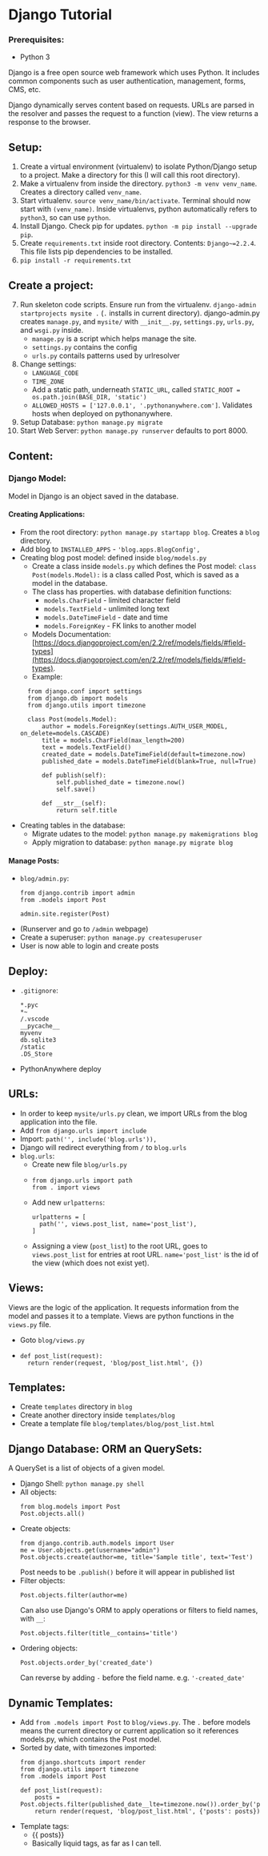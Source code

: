 # Django Tutorial

### Prerequisites:
* Python 3

Django is a free open source web framework which uses Python. It includes common components such as user authentication, management, forms, CMS, etc.

Django dynamically serves content based on requests. URLs are parsed in the resolver and passes the request to a function (view). The view returns a response to the browser.

## Setup:
1. Create a virtual environment (virtualenv) to isolate Python/Django setup to a project. Make a directory for this (I will call this root directory).
2. Make a virtualenv from inside the directory. `python3 -m venv venv_name`. Creates a directory called `venv_name`.
3. Start virtualenv. `source venv_name/bin/activate`. Terminal should now start with `(venv_name)`. Inside virtualenvs, python automatically refers to `python3`, so can use `python`.
4. Install Django. Check pip for updates. `python -m pip install --upgrade pip`.
5. Create `requirements.txt` inside root directory. Contents: `Django~=2.2.4`. This file lists pip dependencies to be installed.
6. `pip install -r requirements.txt`

## Create a project:
7. Run skeleton code scripts. Ensure run from the virtualenv. `django-admin startprojects mysite .` (`.` installs in current directory).
   django-admin.py creates `manage.py`, and `mysite/` with `__init__.py`, `settings.py`, `urls.py`, and `wsgi.py` inside.
   * `manage.py` is a script which helps manage the site.
   * `settings.py` contains the config
   * `urls.py` contails patterns used by urlresolver
8. Change settings:
   * `LANGUAGE_CODE`
   * `TIME_ZONE`
   * Add a static path, underneath `STATIC_URL`, called `STATIC_ROOT = os.path.join(BASE_DIR, 'static')`
   * `ALLOWED_HOSTS = ['127.0.0.1', '.pythonanywhere.com']`. Validates hosts when deployed on pythonanywhere.
9. Setup Database: `python manage.py migrate`
10. Start Web Server: `python manage.py runserver` defaults to port 8000.

## Content:

### Django Model:
Model in Django is an object saved in the database.

#### Creating Applications:
* From the root directory: `python manage.py startapp blog`. Creates a `blog` directory.
* Add blog to `INSTALLED_APPS` - `'blog.apps.BlogConfig',`
* Creating blog post model: defined inside `blog/models.py`
  * Create a class inside `models.py` which defines the Post model:
    `class Post(models.Model):` is a class called Post, which is saved as a model in the database.
  * The class has properties. with database definition functions:
    * `models.CharField` - limited character field
    * `models.TextField` - unlimited long text
    * `models.DateTimeField` - date and time
    * `models.ForeignKey` - FK links to another model
  * Models Documentation: [https://docs.djangoproject.com/en/2.2/ref/models/fields/#field-types](https://docs.djangoproject.com/en/2.2/ref/models/fields/#field-types).
  * Example:
  ```
    from django.conf import settings
    from django.db import models
    from django.utils import timezone

    class Post(models.Model):
        author = models.ForeignKey(settings.AUTH_USER_MODEL, on_delete=models.CASCADE)
        title = models.CharField(max_length=200)
        text = models.TextField()
        created_date = models.DateTimeField(default=timezone.now)
        published_date = models.DateTimeField(blank=True, null=True)

        def publish(self):
            self.published_date = timezone.now()
            self.save()

        def __str__(self):
            return self.title
    ```
* Creating tables in the database:
  * Migrate udates to the model: `python manage.py makemigrations blog`
  * Apply migration to database: `python manage.py migrate blog`

#### Manage Posts:
*  `blog/admin.py`:
   ```
   from django.contrib import admin
   from .models import Post

   admin.site.register(Post)
   ```
* (Runserver and go to `/admin` webpage)
* Create a superuser: `python manage.py createsuperuser`
* User is now able to login and create posts

## Deploy:
* `.gitignore`:
  ```
  *.pyc
  *~
  /.vscode
  __pycache__
  myvenv
  db.sqlite3
  /static
  .DS_Store
  ```
* PythonAnywhere deploy

## URLs:
* In order to keep `mysite/urls.py` clean, we import URLs from the blog application into the file.
* Add `from django.urls import include`
* Import: `path('', include('blog.urls')),`
* Django will redirect everything from `/` to `blog.urls`
* `blog.urls`:
  * Create new file `blog/urls.py`
  * ```
    from django.urls import path
    from . import views
    ```
  * Add new `urlpatterns`:
    ```
    urlpatterns = [
      path('', views.post_list, name='post_list'),
    ]
    ```
  * Assigning a view (`post_list`) to the root URL, goes to `views.post_list` for entries at root URL. `name='post_list'` is the id of the view (which does not exist yet).

## Views:
Views are the logic of the application. It requests information from the model and passes it to a template. Views are python functions in the `views.py` file.
* Goto `blog/views.py`
* ```
  def post_list(request):
    return render(request, 'blog/post_list.html', {})
  ```

## Templates:
* Create `templates` directory in `blog`
* Create another directory inside `templates/blog`
* Create a template file `blog/templates/blog/post_list.html`

## Django Database: ORM an QuerySets:
A QuerySet is a list of objects of a given model.
* Django Shell: `python manage.py shell`
* All objects:
  ```
  from blog.models import Post
  Post.objects.all()
  ```
* Create objects:
  ```
  from django.contrib.auth.models import User
  me = User.objects.get(username="admin")
  Post.objects.create(author=me, title='Sample title', text='Test')
  ```
  Post needs to be `.publish()` before it will appear in published list
* Filter objects:
  ```
  Post.objects.filter(author=me)
  ```
  Can also use Django's ORM to apply operations or filters to field names, with `__`:
  ```
  Post.objects.filter(title__contains='title')
  ```
* Ordering objects:
  ```
  Post.objects.order_by('created_date')
  ```
  Can reverse by adding `-` before the field name. e.g. `'-created_date'`

## Dynamic Templates:
* Add `from .models import Post` to `blog/views.py`. The `.` before models means the current directory or current application so it references models.py, which contains the Post model.
* Sorted by date, with timezones imported:
  ```
  from django.shortcuts import render
  from django.utils import timezone
  from .models import Post

  def post_list(request):
      posts = Post.objects.filter(published_date__lte=timezone.now()).order_by('published_date')
      return render(request, 'blog/post_list.html', {'posts': posts})
  ```
* Template tags:
  * {{ posts}}
  * Basically liquid tags, as far as I can tell.
